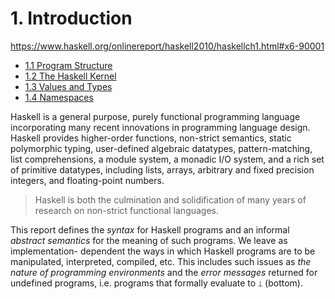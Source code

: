 # 1. Introduction

https://www.haskell.org/onlinereport/haskell2010/haskellch1.html#x6-90001

- [1.1 Program Structure](1001-program-structure.md)
- [1.2 The Haskell Kernel](1002-haskell-kernel.md)
- [1.3 Values and Types](1003-values-and-types.md)
- [1.4 Namespaces](1004-namespaces.md)



Haskell is a general purpose, purely functional programming language incorporating many recent innovations in programming language design. Haskell provides higher-order functions, non-strict semantics, static polymorphic typing, user-defined algebraic datatypes, pattern-matching, list comprehensions, a module system, a monadic I/O system, and a rich set of primitive datatypes, including lists, arrays, arbitrary and fixed precision integers, and floating-point numbers.

> Haskell is both the culmination and solidification of many years of research on non-strict functional languages.

This report defines the *syntax* for Haskell programs and an informal *abstract semantics* for the meaning of such programs. We leave as implementation- dependent the ways in which Haskell programs are to be manipulated, interpreted, compiled, etc. This includes such issues as *the nature of programming environments* and the *error messages* returned for undefined programs, i.e. programs that formally evaluate to `⟘` (bottom).
